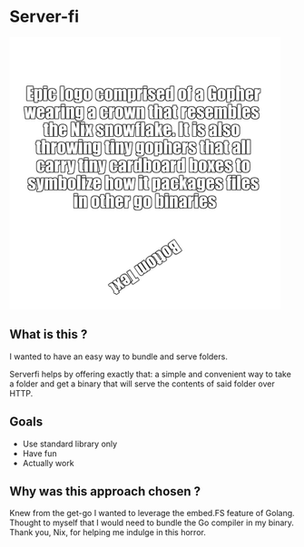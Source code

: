 # Server-fi

![Epic logo comprised of a Gopher wearing a crown that resembles the Nix snowflake. It is also throwing tiny gophers that all carry tiny cardboard boxes to symbolize how it packages files in other go binaries](/assets/project_logo.png)

## What is this ?

I wanted to have an easy way to bundle and serve folders.

Serverfi helps by offering exactly that: a simple and convenient way to take a folder and get a binary that will serve the contents of said folder over HTTP.

## Goals

- Use standard library only
- Have fun
- Actually work

## Why was this approach chosen ?
Knew from the get-go I wanted to leverage the embed.FS feature of Golang. Thought to myself that I would need to bundle the Go compiler in my binary. Thank you, Nix, for helping me indulge in this horror.
